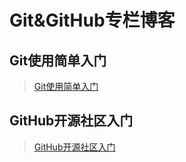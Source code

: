 # Git&GitHub专栏博客

## Git使用简单入门

> [Git使用简单入门](01_Git学习.md)

## GitHub开源社区入门

> [GitHub开源社区入门](./02_GitHub使用.md)

